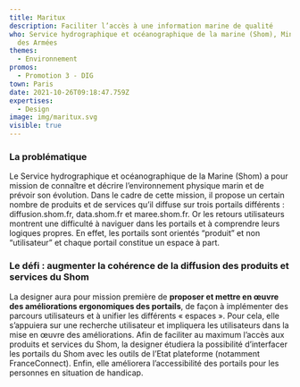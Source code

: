 ```yaml
---
title: Maritux
description: Faciliter l’accès à une information marine de qualité
who: Service hydrographique et océanographique de la marine (Shom), Ministère
  des Armées
themes:
  - Environnement
promos:
  - Promotion 3 - DIG
town: Paris
date: 2021-10-26T09:18:47.759Z
expertises:
  - Design
image: img/maritux.svg
visible: true
---
```

### La problématique

Le Service hydrographique et océanographique de la Marine (Shom) a pour mission de connaître et décrire l’environnement physique marin et de prévoir son évolution. Dans le cadre de cette mission, il propose un certain nombre de produits et de services qu’il diffuse sur trois portails différents : diffusion.shom.fr, data.shom.fr et maree.shom.fr. Or les retours utilisateurs montrent une difficulté à naviguer dans les portails et à comprendre leurs logiques propres. En effet, les portails sont orientés “produit” et non “utilisateur” et chaque portail constitue un espace à part.

### Le défi : augmenter la cohérence de la diffusion des produits et services du Shom

La designer aura pour mission première de **proposer et mettre en œuvre des améliorations ergonomiques des portails**, de façon à implémenter des parcours utilisateurs et à unifier les différents « espaces ». Pour cela, elle s’appuiera sur une recherche utilisateur et impliquera les utilisateurs dans la mise en œuvre des améliorations. Afin de faciliter au maximum l’accès aux produits et services du Shom, la designer étudiera la possibilité d’interfacer les portails du Shom avec les outils de l’Etat plateforme (notamment FranceConnect). Enfin, elle améliorera l’accessibilité des portails pour les personnes en situation de handicap.